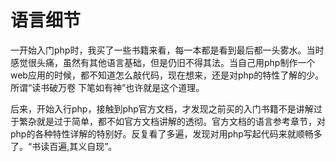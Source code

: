 # 语言细节

一开始入门php时，我买了一些书籍来看，每一本都是看到最后都一头雾水。当时感觉很头痛，虽然有其他语言基础，但是仍旧不得其法。当自己用php制作一个web应用的时候，都不知道怎么敲代码，现在想来，还是对php的特性了解的少。所谓“读书破万卷 下笔如有神”也许就是这个道理。

后来，开始入行php，接触到php官方文档，才发现之前买的入门书籍不是讲解过于繁杂就是过于简单，都不如官方文档讲解的透彻。官方文档的语言参考章节，对php的各种特性详解的特别好。反复看了多遍，发现对用php写起代码来就顺畅多了。“书读百遍,其义自现”。

